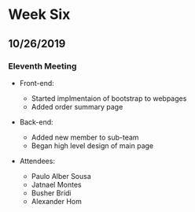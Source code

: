 # Week Six
## 10/26/2019
### Eleventh Meeting

* Front-end:
	* Started implmentaion of bootstrap to webpages
	* Added order summary page
* Back-end:
	* Added new member to sub-team
	* Began high level design of main page

* Attendees:
	* Paulo Alber Sousa
	* Jatnael Montes
	* Busher Bridi
	* Alexander Hom
